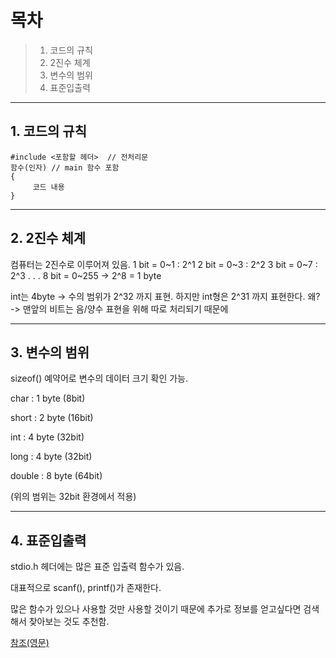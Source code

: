 # 목차
> 1. 코드의 규칙
> 2. 2진수 체계
> 3. 변수의 범위
> 4. 표준입출력

- - -

## 1. 코드의 규칙
```
#include <포함할 헤더>  // 전처리문 
함수(인자) // main 함수 포함
{
     코드 내용 
} 
```

- - -

## 2. 2진수 체계
컴퓨터는 2진수로 이루어져 있음.
1 bit = 0~1 : 2^1
2 bit = 0~3 : 2^2
3 bit = 0~7 : 2^3
.
.
.
8 bit = 0~255 -> 2^8 = 1 byte

int는 4byte -> 수의 범위가 2^32 까지 표현.
하지만 int형은 2^31 까지 표현한다.
왜? -> 맨앞의 비트는 음/양수 표현을 위해 따로 처리되기 때문에

- - -

## 3. 변수의 범위

sizeof() 예약어로 변수의 데이터 크기 확인 가능.

char : 1 byte (8bit)

short : 2 byte (16bit)

int : 4 byte (32bit)

long : 4 byte (32bit)

double : 8 byte (64bit)

(위의 범위는 32bit 환경에서 적용)

- - -

## 4. 표준입출력

stdio.h 헤더에는 많은 표준 입출력 함수가 있음.

대표적으로 scanf(), printf()가 존재한다.

많은 함수가 있으나 사용할 것만 사용할 것이기 때문에 추가로 정보를 얻고싶다면 검색해서 찾아보는 것도 추천함.   



[참조(영문)](https://en.cppreference.com/w/c/io)
